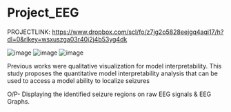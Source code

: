 # Project_EEG

PROJECTLINK:
https://www.dropbox.com/scl/fo/z7jg2o5828eejgq4aqi17/h?dl=0&rlkey=wsxuszga03r40j2j4b53yg4dk

![image](https://github.com/user-attachments/assets/193aeee8-67f1-4a31-9e06-ac570160f174)
![image](https://github.com/user-attachments/assets/443d8631-8b74-4efd-bffb-302f6d8a78f6)
![image](https://github.com/user-attachments/assets/09af18be-cd26-4ea7-b6ea-4e78fe65ea67)



Previous works were qualitative visualization for model interpretability. This study proposes the quantitative model
interpretability analysis that can be used to access a model ability to localize seizures

O/P-
Displaying the identified seizure regions on raw EEG signals & EEG Graphs.
